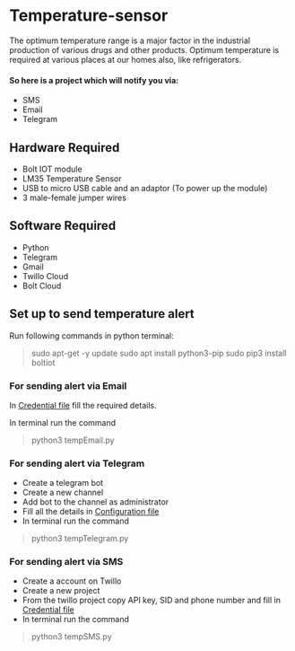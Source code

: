 # Temperature-sensor

The optimum temperature range is a major factor in the industrial production of various drugs and other products.
Optimum temperature is required at various places at our homes also, like refrigerators.

#### So here is a project which will notify you via:
* SMS
* Email 
* Telegram

## Hardware Required
* Bolt IOT module
* LM35 Temperature Sensor
* USB to micro USB cable and an adaptor (To power up the module)
* 3 male-female jumper wires

## Software Required
* Python
* Telegram
* Gmail
* Twillo Cloud
* Bolt Cloud

## Set up to send temperature alert
Run following commands in python terminal:

> sudo apt-get -y update
> sudo apt install python3-pip
> sudo pip3 install boltiot

### For sending alert via Email
In [Credential file](https://github.com/aawizard/Temperature-sensor/blob/master/Email/credentials.py)  fill the required details.

In terminal run the command
> python3 tempEmail.py

### For sending alert via Telegram
* Create a telegram bot
* Create a new channel
* Add bot to the channel as administrator
* Fill all the details in [Configuration file](https://github.com/aawizard/Temperature-sensor/blob/master/Telegram/conf.py)
* In terminal run the command
> python3 tempTelegram.py

### For sending alert via SMS
* Create a account on Twillo 
* Create a new project 
* From the twillo project copy API key, SID and phone number and fill in [Credential file](https://github.com/aawizard/Temperature-sensor/blob/master/SMS/credentials.py)
* In terminal run the command 
> python3 tempSMS.py
